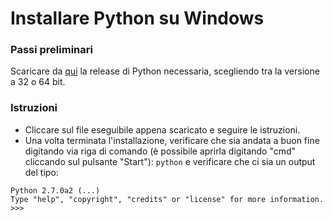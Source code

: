 # Installare Python su Windows

### Passi preliminari
Scaricare da [qui](https://www.python.org/downloads/windows/) la release di Python necessaria, scegliendo tra la versione a 32 o 64 bit.

### Istruzioni
- Cliccare sul file eseguibile appena scaricato e seguire le istruzioni.
- Una volta terminata l'installazione, verificare che sia andata a buon fine digitando via riga di comando (è possibile aprirla digitando "cmd" cliccando sul pulsante "Start"):
``` python ```
e verificare che ci sia un output del tipo:
```
Python 2.7.0a2 (...)  
Type "help", "copyright", "credits" or "license" for more information.
>>>
```
